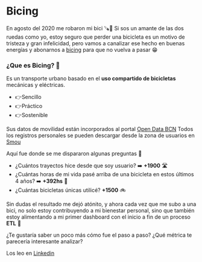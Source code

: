 # Bicing

En agosto del 2020 me robaron mi bici 🪚🦝
Si sos un amante de las dos ruedas como yo, estoy seguro que perder una bicicleta es un motivo de tristeza y gran infelicidad, pero vamos a canalizar ese hecho en buenas energías y abonarnos a [bicing](https://www.bicing.barcelona/) para que no vuelva a pasar 😁

### ¿Que es Bicing? 🚴
Es un transporte urbano basado en el **uso compartido de bicicletas** mecánicas y eléctricas.
- 👉Sencillo 
- 👉Práctico
- 👉Sostenible

Sus datos de movilidad están incorporados al portal [Open Data BCN](https://opendata-ajuntament.barcelona.cat/es)
Todos los registros personales se pueden descargar desde la zona de usuarios en [Smou](https://www.smou.cat/)

Aquí fue donde se me dispararon algunas preguntas 🤔

- ¿Cuántos trayectos hice desde que soy usuario? ➡️ **+1900**  🛣️
- ¿Cuántas horas de mi vida pasé arriba de una bicicleta en estos últimos 4 años? ➡️ **+392hs** 🤯
- ¿Cuántas bicicletas únicas utilicé? **+1500** 🚲

Sin dudas el resultado me dejó atónito, y ahora cada vez que me subo a una bici, no solo estoy contribuyendo a mi bienestar personal, sino que también estoy alimentando a mi primer dashboard con el inicio a fin de un proceso **ETL** 🥹

¿Te gustaría saber un poco más cómo fue el paso a paso?
¿Qué métrica te parecería interesante analizar?

Los leo en [Linkedin](https://www.linkedin.com/in/fhlabate/)

